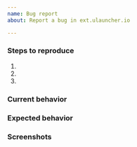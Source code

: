 ```yaml
---
name: Bug report
about: Report a bug in ext.ulauncher.io

---
```


<!--
  Hi there! Thank you for discovering and submitting an issue.

  Before you submit this, make sure that the issue doesn't already exist
  or if it is not closed.

  Otherwise, please fill in the items bellow and submit a new issue.
-->

### Steps to reproduce
1.
2.
3.

### Current behavior


### Expected behavior


### Screenshots
